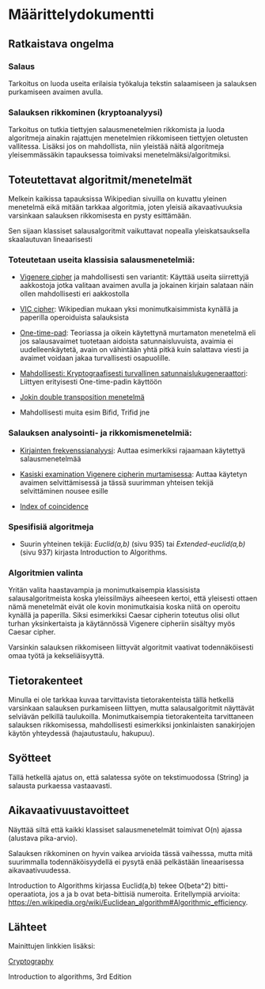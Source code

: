 # Määrittelydokumentti

## Ratkaistava ongelma

### Salaus

Tarkoitus on luoda useita erilaisia työkaluja tekstin salaamiseen ja salauksen purkamiseen avaimen avulla.

### Salauksen rikkominen (kryptoanalyysi)

Tarkoitus on tutkia tiettyjen salausmenetelmien rikkomista ja luoda algoritmeja ainakin rajattujen menetelmien rikkomiseen tiettyjen oletusten vallitessa. Lisäksi jos on mahdollista, niin yleistää näitä algoritmeja yleisemmässäkin tapauksessa toimivaksi menetelmäksi/algoritmiksi.

## Toteutettavat algoritmit/menetelmät

Melkein kaikissa tapauksissa Wikipedian sivuilla on kuvattu yleinen menetelmä eikä mitään tarkkaa algoritmia, joten yleisiä aikavaativuuksia varsinkaan salauksen rikkomisesta en pysty esittämään.

Sen sijaan klassiset salausalgoritmit vaikuttavat nopealla yleiskatsauksella skaalautuvan lineaarisesti 

### Toteutetaan useita klassisia salausmenetelmiä:

* [Vigenere cipher](https://en.wikipedia.org/wiki/Vigen%C3%A8re_cipher) ja mahdollisesti sen variantit: Käyttää useita siirrettyjä aakkostoja jotka valitaan avaimen avulla ja jokainen kirjain salataan näin ollen mahdollisesti eri aakkostolla

* [VIC cipher](https://en.wikipedia.org/wiki/VIC_cipher): Wikipedian mukaan yksi monimutkaisimmista kynällä ja paperilla operoiduista salauksista

* [One-time-pad](https://en.wikipedia.org/wiki/One-time_pad): Teoriassa ja oikein käytettynä murtamaton menetelmä eli jos salausavaimet tuotetaan aidoista satunnaisluvuista, avaimia ei uudelleenkäytetä, avain on vähintään yhtä pitkä kuin salattava viesti ja avaimet voidaan jakaa turvallisesti osapuolille.

* [Mahdollisesti: Kryptograafisesti turvallinen satunnaislukugeneraattori](https://en.wikipedia.org/wiki/Cryptographically_secure_pseudorandom_number_generator): Liittyen erityisesti One-time-padin käyttöön

* [Jokin double transposition menetelmä](https://en.wikipedia.org/wiki/Transposition_cipher#Double_transposition)

* Mahdollisesti muita esim Bifid, Trifid jne

### Salauksen analysointi- ja rikkomismenetelmiä:

* [Kirjainten frekvenssianalyysi](https://en.wikipedia.org/wiki/Frequency_analysis): Auttaa esimerkiksi rajaamaan käytettyä salausmenetelmää

* [Kasiski examination Vigenere cipherin murtamisessa](https://en.wikipedia.org/wiki/Kasiski_examination): Auttaa käytetyn avaimen selvittämisessä ja tässä suurimman yhteisen tekijä selvittäminen nousee esille

* [Index of coincidence](https://en.wikipedia.org/wiki/Index_of_coincidence) 

### Spesifisiä algoritmeja

* Suurin yhteinen tekijä: *Euclid(a,b)* (sivu 935) tai *Extended-euclid(a,b)* (sivu 937) kirjasta Introduction to Algorithms.

### Algoritmien valinta

Yritän valita haastavampia ja monimutkaisempia klassisista salausalgoritmeista koska yleissilmäys aiheeseen kertoi, että yleisesti ottaen nämä menetelmät eivät ole kovin monimutkaisia koska niitä on operoitu kynällä ja paperilla. Siksi esimerkiksi Caesar cipherin toteutus olisi ollut turhan yksinkertaista ja käytännössä Vigenere cipheriin sisältyy myös Caesar cipher.

Varsinkin salauksen rikkomiseen liittyvät algoritmit vaativat todennäköisesti omaa työtä ja kekseliäisyyttä.

## Tietorakenteet 

Minulla ei ole tarkkaa kuvaa tarvittavista tietorakenteista tällä hetkellä varsinkaan salauksen purkamiseen liittyen, mutta salausalgoritmit näyttävät selviävän pelkillä taulukoilla. Monimutkaisempia tietorakenteita tarvittaneen salauksen rikkomisessa, mahdollisesti esimerkiksi jonkinlaisten sanakirjojen käytön yhteydessä (hajautustaulu, hakupuu).

## Syötteet

Tällä hetkellä ajatus on, että salatessa syöte on tekstimuodossa (String) ja salausta purkaessa vastaavasti.

## Aikavaativuustavoitteet

Näyttää siltä että kaikki klassiset salausmenetelmät toimivat O(n) ajassa (alustava pika-arvio).

Salauksen rikkominen on hyvin vaikea arvioida tässä vaihesssa, mutta mitä suurimmalla todennäköisyydellä ei pysytä enää pelkästään lineaarisessa aikavaativuudessa.

Introduction to Algorithms kirjassa Euclid(a,b) tekee O(beta^2) bitti-operaatiota, jos a ja b ovat beta-bittisiä numeroita. Eritellympiä arvioita: https://en.wikipedia.org/wiki/Euclidean_algorithm#Algorithmic_efficiency.

## Lähteet

Mainittujen linkkien lisäksi:

[Cryptography](https://en.wikipedia.org/wiki/Cryptography)

Introduction to algorithms, 3rd Edition


